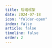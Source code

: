 ```yaml
---
title: 后端框架
date: 2024-07-18
icon: "folder-open"
index: false
article: false
timeline: false
order: 2
---
```

<Catalog />